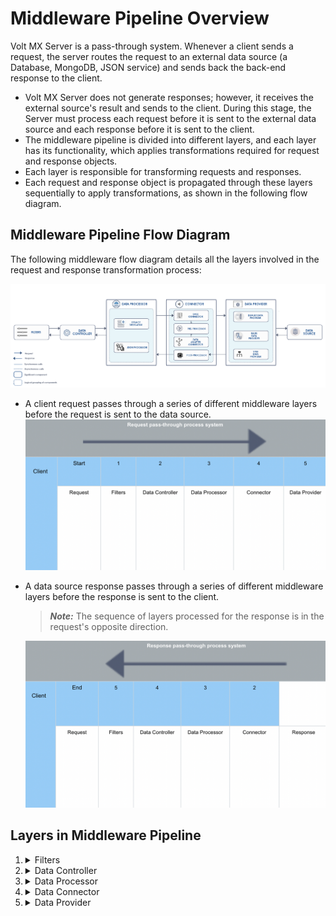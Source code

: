 # Middleware Pipeline Overview

Volt MX Server is a pass-through system. Whenever a client sends a request, the server routes the request to an external data source (a Database, MongoDB, JSON service) and sends back the back-end response to the client.

*   Volt MX Server does not generate responses; however, it receives the external source's result and sends to the client. During this stage, the Server must process each request before it is sent to the external data source and each response before it is sent to the client.
*   The middleware pipeline is divided into different layers, and each layer has its functionality, which applies transformations required for request and response objects.
*   Each layer is responsible for transforming requests and responses.
*   Each request and response object is propagated through these layers sequentially to apply transformations, as shown in the following flow diagram.

## Middleware Pipeline Flow Diagram

The following middleware flow diagram details all the layers involved in the request and response transformation process:

![](Resources/Images/MiddlewarePipelin.png)

*   A client request passes through a series of different middleware layers before the request is sent to the data source.
    ![](Resources/Images/MiddlewarePipelin1.png)
*   A data source response passes through a series of different middleware layers before the response is sent to the client.<br>  

    >  **_Note:_** The sequence of layers processed for the response is in the request's opposite direction.
    
    ![](Resources/Images/MiddlewarePipelin2.png)


## Layers in Middleware Pipeline

<ol>
<li>
<details close markdown="block"><summary>Filters</summary>
<b>Request</b>
<ul>
<li>The Filters intercept a client request and perform pre-processing before passing them to Middleware Pipeline. <br>
For example, you can use custom filters to transform request objects before the request is sent to the data source, such as validation checks, security checks, and logging metrics.</li>
</ul>

<b>Response</b>
<ul>
<li>Filters are used to intercept the responses and perform post-processing before passing it to the client.</li>
</ul>

</details>
</li>

<li>
<details close markdown="block"><summary>Data Controller</summary>

<b>For Requests</b>
<ul>
<li>Data Controller layer transforms HTTP servlet requests into Data Controller request objects for processing.Sends data controller request object to service delegator.</li>
<li>It encapsulates data controller request objects.</li>
<blockquote><em><b>Note: </b></em>Data controller request objects help you configure additional parameters required in subsequent layers in the pipeline to process requests.</blockquote>
</ul>   

<b>For Responses</b>
<ul>
<li>Data Controller layer transforms the data controller response objects into HTTP Serverlet responses for processing.</li>
<li>Sends HTTP servlet responses to the Filters layer.</li>
<li>It encapsulates data control response objects.</li>
<blockquote><em><b>Note: </b></em>Data controller response objects help you configure additional parameters required in subsequent layers in the pipeline to process responses.</blockquote>
</ul>
</details>
</li>

<li>
<details close markdown="block"><summary>Data Processor</summary>

After a request is passed through the Data Controller, the request enters the Data Processor layer containing two different entities, the Service Delegator and JSON Processor. These entities have different functionality.

<b>Service Delegator functionality</b>

<ul>
<li>Identifies appropriate data source connector based on the service configuration parameters.</li>
<li>Invokes data source connectors which eventually make a service call to the external data source.</li>
<li>After a request passed through the Data Controller layer, the <code>Service Delegator</code> is invoked. And the Service Delegator passes the request object to the <code>Connector</code> layer.</li>
</ul>


<b>JSON Processor functionality</b>

<ul>
<li>After the Connector layer passes a result/response object to <code>Data Processor</code> layer, the <code>JSON Processor</code> is invoked.
   <blockquote><em><b>Note:</b></em> At this stage, the result/response objects are in the form of Data Controller requests and responses.</blockquote>
    The <code>JSON Processor</code> converts the response object data structure to JSON string and sends it to the Data Controller layer. At this stage, the response is in the form of a Data Controller response.</li>
<li> The Data Controller layer sends back the response to the device.
    <blockquote><em><b>Note: </b></em>When you have multiple back-end sources, different responses must be captured in a standard way. The Data Models play a vital role in encapsulating these multiple responses from different back-end sources.</blockquote></li>
</ul>

<b>Data Models encapsulating data source response</b>

The Data Models contain the following data structures:

Result:<br>
    <ul>
    <li>Abstraction of the result of a back-end service call.</li>
    <li>Collection of Params, Datasets, and Records.</li>
    </ul>
DataSet:<br>
    <ul>
    <li>Abstraction of the result of a back-end service call.</li>
    </ul>
Record:<br>
    <ul>
    <li>A record is an item in the Dataset.</li>
    <li>A record, in turn, can have Records or Datasets.</li>
    <li>A record can also contain Params.</li>
    </ul>
Param:<br>
    <ul>
    <li>Param represents a parameter or variable part of the Result or Record object.</li>
    <li>It has parameter name, parameter value along with meta-data like data type, data format, and so on.</li>
    </ul>
</details>
</li>
<li>

<details close markdown="block"><summary>Data Connector</summary>
<ol>
<li>
Transforms a request object.The Service Delegator chooses a connector based on the service configurations. The Connector layer helps transforms multiple data sources into expected data formats. A Pre-processor utility contains custom logic to transform the request object. <br>
For example, you have an integration service type of XML service configuration. The Service Delegator selects the XML connector. And the Connect layer transforms data controller requests into the XML format. After that, a connector layer invokes pre-processor utility if configured, and the pre-processor executes classes and transforms the request object. A Pre-preprocessors utility allows developers to choose logic for data transformation.</li>
<li>Sends the request object to the Data Provider layer.</li>
<li>Makes a call to the external data source and gets the response, and the response is in the form of a response object.</li>
<li>The Post-processor checks for custom logic and executes it to transform the response object. Transforms the response object based on the custom logic specified in the Post-processor utility, if any.</li>
<li>Sends the transformed response object to the JSON Processor in the previous layer.</li>
</ol>
Volt MX Server provides out-of-the-box support for standard interfaces to back-end data sources.
</details>
</li>





<li>
<details close markdown="block"><summary>Data Provider</summary>
    
<blockquote><em><b>Note: </b></em>The functionality of the Connector layer is to transform the request objects, make a call to the Data Source layer, and get the response. The response is in the form of a response object.</blockquote>

The Data Provider layer establishes a connection to the external Data Source layer. For example, connection throttling and connection timeouts. <br>

The Data Provider interface allows you to provide a custom implementation for connection establishment and generating the response.<br>

<ul>
<li>Default Data Provider</li>
<li>Rules Data Provider</li>
<li>Stub Data Provider</li>
</ul>

<blockquote><em><b>Note: </b></em>The functionality of the Connector layer is to transform the request objects, make a call to the Data Source layer, and get the response. The response is in the form of a response object.</blockquote>
</details>
</li>
</ol>